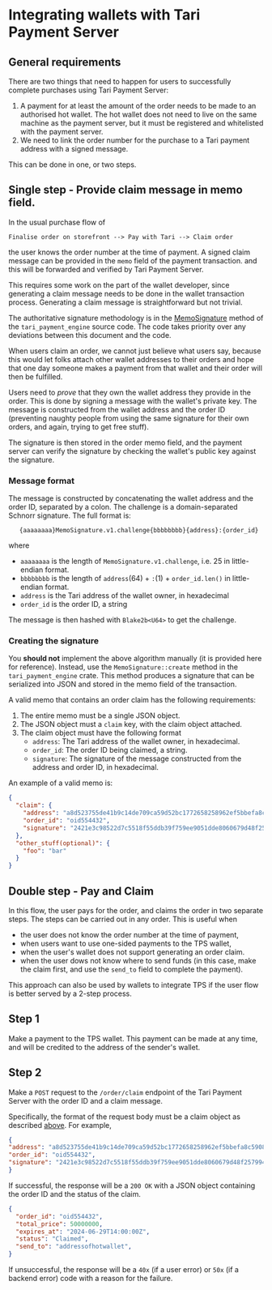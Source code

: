 # Integrating wallets with Tari Payment Server

## General requirements

There are two things that need to happen for users to successfully complete purchases using Tari Payment Server:

1. A payment for at least the amount of the order needs to be made to an authorised hot wallet. The hot wallet does 
   not need to live on the same machine as the payment server, but it must be registered and whitelisted with the
   payment server.
2. We need to link the order number for the purchase to a Tari payment address with a signed message.

This can be done in one, or two steps.

## Single step - Provide claim message in memo field.

In the usual purchase flow of

``` Finalise order on storefront --> Pay with Tari --> Claim order ```

the user knows the order number at the time of payment. 
A signed claim message can be provided in the `memo` field of the payment transaction. and this will be forwarded 
and verified by Tari Payment Server.

This requires some work on the part of the wallet developer, since generating a claim message needs to be done in 
the wallet transaction process. Generating a claim message is straightforward but not trivial.

The authoritative signature methodology is in the [MemoSignature] method of the `tari_payment_engine` source code.
The code takes priority over any deviations between this document and the code.

When users claim an order, we cannot just believe what users say,
because this would let folks attach other wallet addresses to their orders and hope that one day someone makes a payment
from that wallet and their order will then be fulfilled.

Users need to _prove_ that they own the wallet address they provide in the order. This is done by signing a message
with the wallet's private key. The message is constructed from the wallet address and the order ID (preventing
naughty people from using the same signature for their own orders, and again, trying to get free stuff).

The signature is then stored in the order memo field, and the payment server can verify the signature by checking
the wallet's public key against the signature.

### Message format
The message is constructed by concatenating the wallet address and the order ID, separated by a colon.
The challenge is a domain-separated Schnorr signature. The full format is:
```text
   {aaaaaaaa}MemoSignature.v1.challenge{bbbbbbbb}{address}:{order_id}
```
where
  * `aaaaaaaa` is the length of `MemoSignature.v1.challenge`, i.e. 25 in little-endian format.
  * `bbbbbbbb` is the length of `address`(64) + `:`(1) + `order_id.len()` in little-endian format.
  * `address` is the Tari address of the wallet owner, in hexadecimal
  * `order_id` is the order ID, a string

The message is then hashed with `Blake2b<U64>` to get the challenge.

### Creating the signature

You **should not** implement the above algorithm manually (it is provided here for reference). Instead, use the
`MemoSignature::create` method in the `tari_payment_engine` crate. This method produces a signature that can be 
serialized into JSON and stored in the memo field of the transaction.

A valid memo that contains an order claim has the following requirements:
1. The entire memo must be a single JSON object.
2. The JSON object must a `claim` key, with the claim object attached.
3. The claim object must have the following format
   * `address`: The Tari address of the wallet owner, in hexadecimal.
   * `order_id`: The order ID being claimed, a string.
   * `signature`: The signature of the message constructed from the address and order ID, in hexadecimal.

An example of a valid memo is:
```json
{
  "claim": {
    "address": "a8d523755de41b9c14de709ca59d52bc1772658258962ef5bbefa8c59082e54733",
    "order_id": "oid554432",
    "signature": "2421e3c98522d7c5518f55ddb39f759ee9051dde8060679d48f257994372fb214e9024917a5befacb132fc9979527ff92daa2c5d42062b8a507dc4e3b6954c05"
  },
  "other_stuff(optional)": {
    "foo": "bar"
  }
}
```

[MemoSignature]: tari_payment_engine/src/helpers/memo_signature.rs 

## Double step - Pay and Claim

In this flow, the user pays for the order, and claims the order in two separate steps. The steps can be carried out in 
any order. This is useful when 
* the user does not know the order number at the time of payment, 
* when users want to use one-sided payments to the TPS wallet, 
* when the user's wallet does not support generating an order claim.
* when the user dows not know where to send funds (in this case, make the claim first, and use the `send_to` field 
  to complete the payment).

This approach can also be used by wallets to integrate TPS if the user flow is better served by a 2-step process.

## Step 1

Make a payment to the TPS wallet. This payment can be made at any time, and will be credited to the address of the 
sender's wallet.

## Step 2
               
Make a `POST` request to the `/order/claim` endpoint of the Tari Payment Server with the order ID and a claim message.

Specifically, the format of the request body must be a claim object as described [above](#creating-the-signature). 
For example,
    
```json
{
"address": "a8d523755de41b9c14de709ca59d52bc1772658258962ef5bbefa8c59082e54733",
"order_id": "oid554432",
"signature": "2421e3c98522d7c5518f55ddb39f759ee9051dde8060679d48f257994372fb214e9024917a5befacb132fc9979527ff92daa2c5d42062b8a507dc4e3b6954c05"
}
```

If successful, the response will be a `200 OK` with a JSON object containing the order ID and the status of the claim.

```json
{
  "order_id": "oid554432",
  "total_price": 50000000,
  "expires_at": "2024-06-29T14:00:00Z",
  "status": "Claimed",
  "send_to": "addressofhotwallet",
}
```

If unsuccessful, the response will be a `40x` (if a user error) or `50x` (if a backend error) code with a reason for 
the failure.
